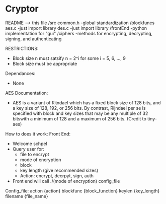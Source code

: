 # Cryptor

README --> this file
/src
   common.h
      -global standardization
   /blockfuncs
      aes.c
        -just import library
      des.c
        -just import library
   /frontEnd
      -python implementation for "gui"
   /ciphers
      -methods for encrypting, decrypting, signing, and authenticating

RESTRICTIONS:
 - Block size n must satsify n = 2^i for some i = 5, 6, ..., 9
 - Block size must be appropriate 

Dependances:
 - None

AES Documentation:
 - AES is a variant of Rijndael which has a fixed block size of 128 bits, and a key size of 128, 192, or 256 bits. By contrast, Rijndael per se is specified with block and key sizes that may be any multiple of 32 bitswith a minimum of 128 and a maximum of 256 bits. (Credit to tiny-aes)

How to does it work:
 Front End:
  - Welcome schpel
  - Query user for:
	- file to encrypt
	- mode of encryption
	- block
	- key length (give recommended sizes)
 	- Action: encrypt, decrpyt, sign, auth
  - Front end will call ./(mode of encryption) config_file

Config_file:
 action 	{action}
 blockfunc 	{block_function}
 keylen 	{key_length}
 filename	{file_name}
